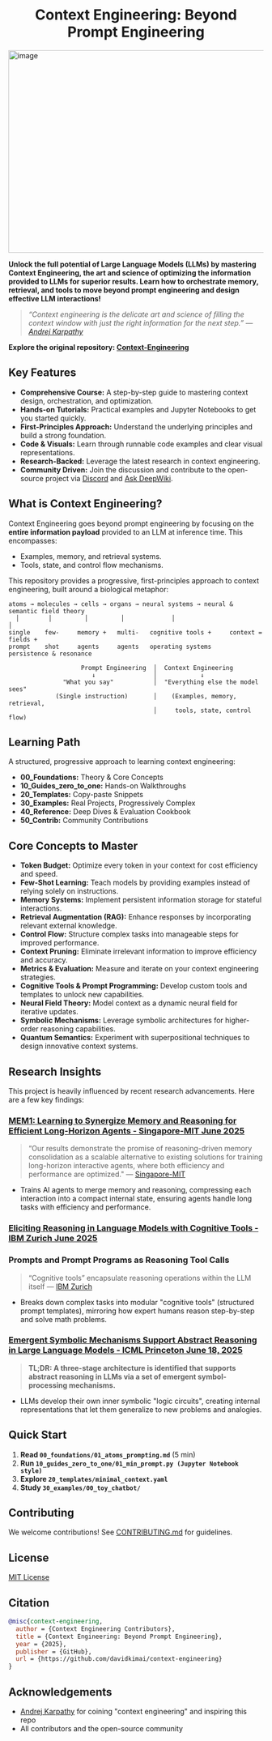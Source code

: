 <div align="center">
  
# Context Engineering: Beyond Prompt Engineering

</div>

<!-- Add a captivating image or GIF here related to context engineering -->
<img width="1600" height="400" alt="image" src="https://github.com/user-attachments/assets/f41f9664-b707-4291-98c8-5bab3054a572" />

**Unlock the full potential of Large Language Models (LLMs) by mastering Context Engineering, the art and science of optimizing the information provided to LLMs for superior results.  Learn how to orchestrate memory, retrieval, and tools to move beyond prompt engineering and design effective LLM interactions!**

> *“Context engineering is the delicate art and science of filling the context window with just the right information for the next step.” — [Andrej Karpathy](https://x.com/karpathy/status/1937902205765607626)*

**Explore the original repository: [Context-Engineering](https://github.com/davidkimai/Context-Engineering)**

## Key Features

*   **Comprehensive Course:** A step-by-step guide to mastering context design, orchestration, and optimization.
*   **Hands-on Tutorials:** Practical examples and Jupyter Notebooks to get you started quickly.
*   **First-Principles Approach:** Understand the underlying principles and build a strong foundation.
*   **Code & Visuals:** Learn through runnable code examples and clear visual representations.
*   **Research-Backed:** Leverage the latest research in context engineering.
*   **Community Driven:** Join the discussion and contribute to the open-source project via [Discord](https://discord.gg/pCM6kdxB) and [Ask DeepWiki](https://deepwiki.com/davidkimai/Context-Engineering).

## What is Context Engineering?

Context Engineering goes beyond prompt engineering by focusing on the **entire information payload** provided to an LLM at inference time.  This encompasses:

*   Examples, memory, and retrieval systems.
*   Tools, state, and control flow mechanisms.

This repository provides a progressive, first-principles approach to context engineering, built around a biological metaphor:

```
atoms → molecules → cells → organs → neural systems → neural & semantic field theory 
  │        │         │         │             │                         │        
single    few-     memory +   multi-   cognitive tools +     context = fields +
prompt    shot     agents     agents   operating systems     persistence & resonance
```

```
                    Prompt Engineering  │  Context Engineering
                       ↓                │            ↓                      
               "What you say"           │  "Everything else the model sees"
             (Single instruction)       │    (Examples, memory, retrieval,
                                        │     tools, state, control flow)
```

## Learning Path

A structured, progressive approach to learning context engineering:

*   **00\_Foundations:** Theory & Core Concepts
*   **10\_Guides\_zero\_to\_one:** Hands-on Walkthroughs
*   **20\_Templates:** Copy-paste Snippets
*   **30\_Examples:** Real Projects, Progressively Complex
*   **40\_Reference:** Deep Dives & Evaluation Cookbook
*   **50\_Contrib:** Community Contributions

## Core Concepts to Master

*   **Token Budget:** Optimize every token in your context for cost efficiency and speed.
*   **Few-Shot Learning:** Teach models by providing examples instead of relying solely on instructions.
*   **Memory Systems:** Implement persistent information storage for stateful interactions.
*   **Retrieval Augmentation (RAG):** Enhance responses by incorporating relevant external knowledge.
*   **Control Flow:** Structure complex tasks into manageable steps for improved performance.
*   **Context Pruning:** Eliminate irrelevant information to improve efficiency and accuracy.
*   **Metrics & Evaluation:** Measure and iterate on your context engineering strategies.
*   **Cognitive Tools & Prompt Programming:** Develop custom tools and templates to unlock new capabilities.
*   **Neural Field Theory:** Model context as a dynamic neural field for iterative updates.
*   **Symbolic Mechanisms:** Leverage symbolic architectures for higher-order reasoning capabilities.
*   **Quantum Semantics:** Experiment with superpositional techniques to design innovative context systems.

## Research Insights

This project is heavily influenced by recent research advancements. Here are a few key findings:

### [MEM1: Learning to Synergize Memory and Reasoning for Efficient Long-Horizon Agents - Singapore-MIT June 2025](https://www.arxiv.org/pdf/2506.15841)

> “Our results demonstrate the promise of reasoning-driven memory consolidation as a scalable alternative to existing solutions for training long-horizon interactive agents, where both efficiency and performance are optimized." — [Singapore-MIT](https://arxiv.org/pdf/2506.15841)

*   Trains AI agents to merge memory and reasoning, compressing each interaction into a compact internal state, ensuring agents handle long tasks with efficiency and performance.

### [Eliciting Reasoning in Language Models with Cognitive Tools - IBM Zurich June 2025](https://www.arxiv.org/pdf/2506.12115)

### Prompts and Prompt Programs as Reasoning Tool Calls
> “Cognitive tools” encapsulate reasoning operations within the LLM itself — [IBM Zurich](https://www.arxiv.org/pdf/2506.12115)

*   Breaks down complex tasks into modular "cognitive tools" (structured prompt templates), mirroring how expert humans reason step-by-step and solve math problems.

### [Emergent Symbolic Mechanisms Support Abstract Reasoning in Large Language Models - ICML Princeton June 18, 2025](https://openreview.net/forum?id=y1SnRPDWx4)

> **TL;DR: A three-stage architecture is identified that supports abstract reasoning in LLMs via a set of emergent symbol-processing mechanisms.**

*   LLMs develop their own inner symbolic "logic circuits", creating internal representations that let them generalize to new problems and analogies.

## Quick Start

1.  **Read `00_foundations/01_atoms_prompting.md`** (5 min)
2.  **Run `10_guides_zero_to_one/01_min_prompt.py (Jupyter Notebook style)`**
3.  **Explore `20_templates/minimal_context.yaml`**
4.  **Study `30_examples/00_toy_chatbot/`**

## Contributing

We welcome contributions! See [CONTRIBUTING.md](.github/CONTRIBUTING.md) for guidelines.

## License

[MIT License](LICENSE)

## Citation

```bibtex
@misc{context-engineering,
  author = {Context Engineering Contributors},
  title = {Context Engineering: Beyond Prompt Engineering},
  year = {2025},
  publisher = {GitHub},
  url = {https://github.com/davidkimai/context-engineering}
}
```

## Acknowledgements

*   [Andrej Karpathy](https://x.com/karpathy/status/1937902205765607626) for coining "context engineering" and inspiring this repo
*   All contributors and the open-source community
